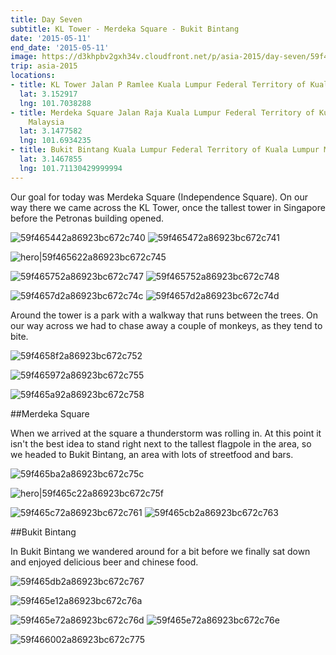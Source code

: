 ```yaml
---
title: Day Seven
subtitle: KL Tower - Merdeka Square - Bukit Bintang
date: '2015-05-11'
end_date: '2015-05-11'
image: https://d3khpbv2gxh34v.cloudfront.net/p/asia-2015/day-seven/59f465152a86923bc672c73d.jpg
trip: asia-2015
locations:
- title: KL Tower Jalan P Ramlee Kuala Lumpur Federal Territory of Kuala Lumpur Malaysia
  lat: 3.152917
  lng: 101.7038288
- title: Merdeka Square Jalan Raja Kuala Lumpur Federal Territory of Kuala Lumpur
    Malaysia
  lat: 3.1477582
  lng: 101.6934235
- title: Bukit Bintang Kuala Lumpur Federal Territory of Kuala Lumpur Malaysia
  lat: 3.1467855
  lng: 101.71130429999994
---
```


Our goal for today was Merdeka Square (Independence Square). On our way there we came across the KL Tower, once the tallest tower in Singapore before the Petronas building opened.

![59f465442a86923bc672c740](https://d3khpbv2gxh34v.cloudfront.net/p/asia-2015/day-seven/59f465472a86923bc672c742.jpg "1.5")
![59f465472a86923bc672c741](https://d3khpbv2gxh34v.cloudfront.net/p/asia-2015/day-seven/59f4654a2a86923bc672c743.jpg "0.667")

![hero|59f465622a86923bc672c745](https://d3khpbv2gxh34v.cloudfront.net/p/asia-2015/day-seven/59f465622a86923bc672c745.jpg "1.506")

![59f465752a86923bc672c747](https://d3khpbv2gxh34v.cloudfront.net/p/asia-2015/day-seven/59f465792a86923bc672c749.jpg "1.533")
![59f465752a86923bc672c748](https://d3khpbv2gxh34v.cloudfront.net/p/asia-2015/day-seven/59f4657b2a86923bc672c74b.jpg "1.5")

![59f4657d2a86923bc672c74c](https://d3khpbv2gxh34v.cloudfront.net/p/asia-2015/day-seven/59f465832a86923bc672c74e.jpg "1.5")
![59f4657d2a86923bc672c74d](https://d3khpbv2gxh34v.cloudfront.net/p/asia-2015/day-seven/59f465832a86923bc672c74f.jpg "1.5")

Around the tower is a park with a walkway that runs between the trees. On our way across we had to chase away a couple of monkeys, as they tend to bite.

![59f4658f2a86923bc672c752](https://d3khpbv2gxh34v.cloudfront.net/p/asia-2015/day-seven/59f465932a86923bc672c754.jpg "1.5")

![59f465972a86923bc672c755](https://d3khpbv2gxh34v.cloudfront.net/p/asia-2015/day-seven/59f4659a2a86923bc672c756.jpg "1.5")

![59f465a92a86923bc672c758](https://d3khpbv2gxh34v.cloudfront.net/p/asia-2015/day-seven/59f465ac2a86923bc672c759.jpg "1.5")

##Merdeka Square

When we arrived at the square a thunderstorm was rolling in. At this point it isn't the best idea to stand right next to the tallest flagpole in the area, so we headed to Bukit Bintang, an area with lots of streetfood and bars.

![59f465ba2a86923bc672c75c](https://d3khpbv2gxh34v.cloudfront.net/p/asia-2015/day-seven/59f465bc2a86923bc672c75d.jpg "1.5")

![hero|59f465c22a86923bc672c75f](https://d3khpbv2gxh34v.cloudfront.net/p/asia-2015/day-seven/59f465c22a86923bc672c75f.jpg "2.914")

![59f465c72a86923bc672c761](https://d3khpbv2gxh34v.cloudfront.net/p/asia-2015/day-seven/59f465c82a86923bc672c762.jpg "1.5")
![59f465cb2a86923bc672c763](https://d3khpbv2gxh34v.cloudfront.net/p/asia-2015/day-seven/59f465cd2a86923bc672c764.jpg "0.667")

##Bukit Bintang

In Bukit Bintang we wandered around for a bit before we finally sat down and enjoyed delicious beer and chinese food.

![59f465db2a86923bc672c767](https://d3khpbv2gxh34v.cloudfront.net/p/asia-2015/day-seven/59f465dd2a86923bc672c769.jpg "1.5")

![59f465e12a86923bc672c76a](https://d3khpbv2gxh34v.cloudfront.net/p/asia-2015/day-seven/59f465e52a86923bc672c76c.jpg "1.505")

![59f465e72a86923bc672c76d](https://d3khpbv2gxh34v.cloudfront.net/p/asia-2015/day-seven/59f465ea2a86923bc672c770.jpg "1.5")
![59f465e72a86923bc672c76e](https://d3khpbv2gxh34v.cloudfront.net/p/asia-2015/day-seven/59f465ec2a86923bc672c772.jpg "1.5")

![59f466002a86923bc672c775](https://d3khpbv2gxh34v.cloudfront.net/p/asia-2015/day-seven/59f466022a86923bc672c776.jpg "1.5")

